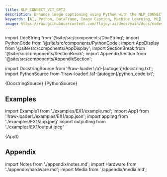 ```yaml
---
title: NLP_CONNECT_VIT_GPT2
description: Enhance image captioning using Python with the NLP_CONNECT_VIT_GPT2 node that captions an input image and produces an output string wrapped in a dataframe.
keywords: [AI, Python, DataFrame, Image Caption, Machine Learning, ML]
image: https://raw.githubusercontent.com/flojoy-ai/docs/main/docs/nodes/AI_ML/IMAGE_CAPTIONING/NLP_CONNECT_VIT_GPT2/examples/EX1/output.jpeg
---
```


[//]: # (Custom component imports)

import DocString from '@site/src/components/DocString';
import PythonCode from '@site/src/components/PythonCode';
import AppDisplay from '@site/src/components/AppDisplay';
import SectionBreak from '@site/src/components/SectionBreak';
import AppendixSection from '@site/src/components/AppendixSection';

[//]: # (Docstring)

import DocstringSource from '!!raw-loader!./a1-[autogen]/docstring.txt';
import PythonSource from '!!raw-loader!./a1-[autogen]/python_code.txt';

<DocString>{DocstringSource}</DocString>
<PythonCode GLink='AI_ML/IMAGE_CAPTIONING/NLP_CONNECT_VIT_GPT2/NLP_CONNECT_VIT_GPT2.py'>{PythonSource}</PythonCode>

<SectionBreak />

[//]: # (Examples)

## Examples

import Example1 from './examples/EX1/example.md';
import App1 from '!!raw-loader!./examples/EX1/app.json';
import appImg from './examples/EX1/app.jpeg'
import outputImg from './examples/EX1/output.jpeg'

<AppDisplay 
    nodeLabel='NLP_CONNECT_VIT_GPT2'
    appImg={appImg}
    outputImg={outputImg}
    >
    {App1}
</AppDisplay>

<Example1 />

<SectionBreak />

[//]: # (Appendix)

## Appendix

import Notes from './appendix/notes.md';
import Hardware from './appendix/hardware.md';
import Media from './appendix/media.md';

<AppendixSection index={0} folderPath='nodes/AI_ML/IMAGE_CAPTIONING/NLP_CONNECT_VIT_GPT2/appendix/'><Notes /></AppendixSection>
<AppendixSection index={1} folderPath='nodes/AI_ML/IMAGE_CAPTIONING/NLP_CONNECT_VIT_GPT2/appendix/'><Hardware /></AppendixSection>
<AppendixSection index={2} folderPath='nodes/AI_ML/IMAGE_CAPTIONING/NLP_CONNECT_VIT_GPT2/appendix/'><Media /></AppendixSection>


